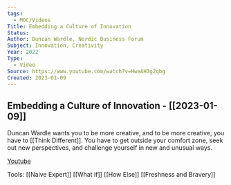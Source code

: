 ```yaml
---
tags:
  - MOC/Videos
Title: Embedding a Culture of Innovation
Status: 
Author: Duncan Wardle, Nordic Business Forum
Subject: Innovation, Creativity
Year: 2022
Type:
  - Video
Source: https://www.youtube.com/watch?v=HweAH3g2qbg
Created: 2023-01-09
---
```

## Embedding a Culture of Innovation - [[2023-01-09]]

Duncan Wardle wants you to be more creative, and to be more creative, you have to [[Think Different]]. You have to get outside your comfort zone, seek out new perspectives, and challenge yourself in new and unusual ways.

[Youtube](https://www.youtube.com/watch?v=HweAH3g2qbg)

Tools: 
[[Naive Expert]]
[[What if]]
[[How Else]]
[[Freshness and Bravery]]
